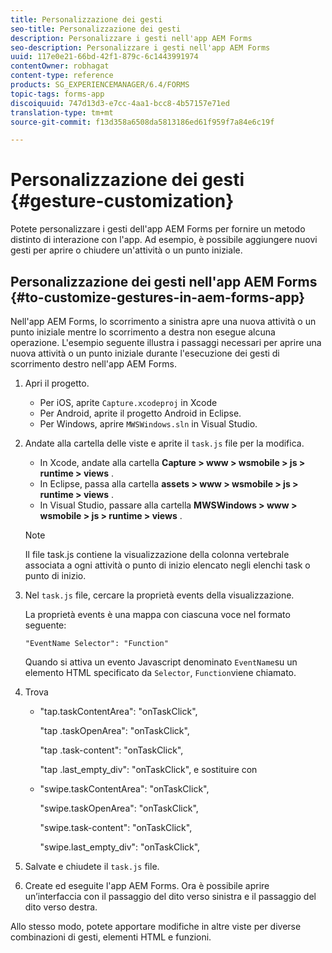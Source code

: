 ```yaml
---
title: Personalizzazione dei gesti
seo-title: Personalizzazione dei gesti
description: Personalizzare i gesti nell'app AEM Forms
seo-description: Personalizzare i gesti nell'app AEM Forms
uuid: 117e0e21-66bd-42f1-879c-6c1443991974
contentOwner: robhagat
content-type: reference
products: SG_EXPERIENCEMANAGER/6.4/FORMS
topic-tags: forms-app
discoiquuid: 747d13d3-e7cc-4aa1-bcc8-4b57157e71ed
translation-type: tm+mt
source-git-commit: f13d358a6508da5813186ed61f959f7a84e6c19f

---
```



# Personalizzazione dei gesti {#gesture-customization}

Potete personalizzare i gesti dell&#39;app AEM Forms per fornire un metodo distinto di interazione con l&#39;app. Ad esempio, è possibile aggiungere nuovi gesti per aprire o chiudere un&#39;attività o un punto iniziale.

## Personalizzazione dei gesti nell&#39;app AEM Forms {#to-customize-gestures-in-aem-forms-app}

Nell&#39;app AEM Forms, lo scorrimento a sinistra apre una nuova attività o un punto iniziale mentre lo scorrimento a destra non esegue alcuna operazione. L&#39;esempio seguente illustra i passaggi necessari per aprire una nuova attività o un punto iniziale durante l&#39;esecuzione dei gesti di scorrimento destro nell&#39;app AEM Forms.

1. Apri il progetto.

   * Per iOS, aprite `Capture.xcodeproj` in Xcode
   * Per Android, aprite il progetto Android in Eclipse.
   * Per Windows, aprire `MWSWindows.sln` in Visual Studio.

1. Andate alla cartella delle viste e aprite il `task.js` file per la modifica.

   * In Xcode, andate alla cartella **Capture > www > wsmobile > js > runtime > views** .
   * In Eclipse, passa alla cartella **assets > www > wsmobile > js > runtime > views** .
   * In Visual Studio, passare alla cartella **MWSWindows > www > wsmobile > js > runtime > views** .
   >[!NOTE]
   >
   >Il file task.js contiene la visualizzazione della colonna vertebrale associata a ogni attività o punto di inizio elencato negli elenchi task o punto di inizio.

1. Nel `task.js` file, cercare la proprietà events della visualizzazione.

   La proprietà events è una mappa con ciascuna voce nel formato seguente:

   `"EventName Selector": "Function"`

   Quando si attiva un evento Javascript denominato `EventName`su un elemento HTML specificato da `Selector`, `Function`viene chiamato.

1. Trova

   * &quot;tap.taskContentArea&quot;: &quot;onTaskClick&quot;,

      &quot;tap .taskOpenArea&quot;: &quot;onTaskClick&quot;,

      &quot;tap .task-content&quot;: &quot;onTaskClick&quot;,

      &quot;tap .last_empty_div&quot;: &quot;onTaskClick&quot;,
   e sostituire con

   * &quot;swipe.taskContentArea&quot;: &quot;onTaskClick&quot;,

      &quot;swipe.taskOpenArea&quot;: &quot;onTaskClick&quot;,

      &quot;swipe.task-content&quot;: &quot;onTaskClick&quot;,

      &quot;swipe.last_empty_div&quot;: &quot;onTaskClick&quot;,


1. Salvate e chiudete il `task.js` file.
1. Create ed eseguite l&#39;app AEM Forms. Ora è possibile aprire un’interfaccia con il passaggio del dito verso sinistra e il passaggio del dito verso destra.

Allo stesso modo, potete apportare modifiche in altre viste per diverse combinazioni di gesti, elementi HTML e funzioni.

